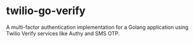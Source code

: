 # twilio-go-verify

A multi-factor authentication implementation for a Golang application using Twilio Verify services like Authy and SMS OTP.

